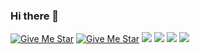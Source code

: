 ### Hi there 👋

[![Give Me Star](https://img.shields.io/badge/github-white)](https://github.com/kkh725)
[![Give Me Star](https://img.shields.io/badge/blog-white)](https://blog.naver.com/kkhyungyung0)
<img src="https://img.shields.io/badge/blog-20C997?style=flat-square&logo=Velog&logoColor=white"> <!--naver mail-->
<img src="https://img.shields.io/badge/kkhyungyung0@naver.com-03C75A?style=flat-square&logo=naver&logoColor=white"> <!--naver mail-->
<img src="https://img.shields.io/badge/kkhyungyung0@gmail.com-000000?style=flat-square&logo=Google&logoColor=white"> <!--google mail-->
<img src="https://img.shields.io/badge/Android-000000?style=flat-square&logo=Android&logoColor=white"/>







<!--
**kkh725/kkh725** is a ✨ _special_ ✨ repository because its `README.md` (this file) appears on your GitHub profile.

Here are some ideas to get you started:

- 🔭 I’m currently working on ...
- 🌱 I’m currently learning ...
- 👯 I’m looking to collaborate on ...
- 🤔 I’m looking for help with ...
- 💬 Ask me about ...
- 📫 How to reach me: ...
- 😄 Pronouns: ...
- ⚡ Fun fact: ...
-->
